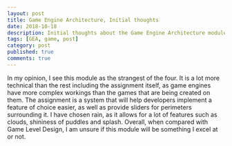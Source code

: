 ```yaml
---
layout: post
title: Game Engine Architecture, Initial thoughts
date: 2018-10-18
description: Initial thoughts about the Game Engine Architecture module.
tags: [GEA, game, post]
category: post
published: true
comments: true
---
```

In my opinion, I see this module as the strangest of the four. It is a lot more technical than the rest including the assignment itself, as game engines have more complex workings than the games that are being created on them. The assignment is a system that will help developers implement a feature of choice easier, as well as provide sliders for perimeters surrounding it. I have chosen rain, as it allows for a lot of features such as clouds, shininess of puddles and splash. Overall, when compared with Game Level Design, I am unsure if this module will be something I excel at or not.